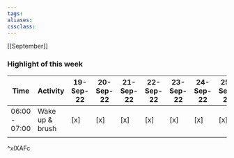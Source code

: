 ```yaml
---
tags:
aliases:
cssclass:
---
```


[[September]]

### Highlight of this week
| Time          | Activity        | 19-Sep-22 | 20-Sep-22 | 21-Sep-22 | 22-Sep-22 | 23-Sep-22 | 24-Sep-22 | 25-Sep-22 |
| ------------- | --------------- | --------- | --------- | --------- | --------- | --------- | --------- | --------- |
| 06:00 - 07:00 | Wake up & brush | [x]       | [x]       | [x]       | [x]       | [x]       | [x]       | [x]       |
|               |                 |           |           |           |           |           |           |           |
^xlXAFc


